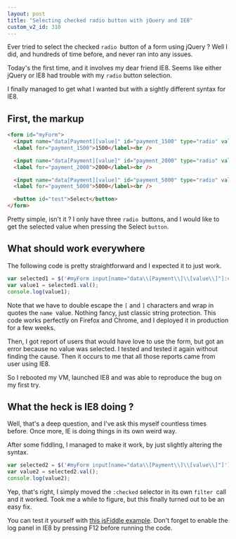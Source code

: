 ```yaml
---
layout: post
title: "Selecting checked radio button with jQuery and IE8"
custom_v2_id: 310
---
```


Ever tried to select the checked `radio `button of a form using jQuery ? Well
I did, and hundreds of time before, and never ran into any issues.

Today's the first time, and it involves my dear friend IE8. Seems like either
jQuery or IE8 had trouble with my `radio` button selection.

I finally managed to get what I wanted but with a sightly different syntax for
IE8.

## First, the markup

```html
<form id="myForm">
  <input name="data[Payment][value]" id="payment_1500" type="radio" value="1500" />
  <label for="payment_1500">1500</label><br />

  <input name="data[Payment][value]" id="payment_2000" type="radio" value="2000" />
  <label for="payment_2000">2000</label><br />

  <input name="data[Payment][value]" id="payment_5000" type="radio" value="5000" />
  <label for="payment_5000">5000</label><br />

  <button id="test">Select</button>
</form>
```


Pretty simple, isn't it ? I only have three `radio `buttons, and I would like
to get the selected value when pressing the Select `button`.

## What should work everywhere

The following code is pretty straightforward and I expected it to just work.


```js
var selected1 = $('#myForm input[name="data\\[Payment\\]\\[value\\]"]:checked');
var value1 = selected1.val();
console.log(value1);
```

Note that we have to double escape the `[` and `]` characters and wrap in
quotes the `name `value. Nothing fancy, just classic string protection. This
code works perfectly on Firefox and Chrome, and I deployed it in production
for a few weeks.

Then, I got report of users that would have love to use the form, but got an
error because no value was selected. I tested and tested it again without
finding the cause. Then it occurs to me that all those reports came from user
using IE8.

So I rebooted my VM, launched IE8 and was able to reproduce the bug on my
first try.

## What the heck is IE8 doing ?

Well, that's a deep question, and I've ask this myself countless times before.
Once more, IE is doing things in its own weird way.

After some fiddling, I managed to make it work, by just slightly altering the
syntax.


```js
var selected2 = $('#myForm input[name="data\\[Payment\\]\\[value\\]"]').filter(':checked');
var value2 = selected2.val();
console.log(value2); 
```

Yep, that's right, I simply moved the `:checked` selector in its own `filter
`call and it worked. Took me a while to figure, but this finally turned out to
be an easy fix.

You can test it yourself with [this jsFiddle
example](http://jsfiddle.net/pixelastic/WS53Q/1/). Don't forget to enable the
log panel in IE8 by pressing F12 before running the code.

